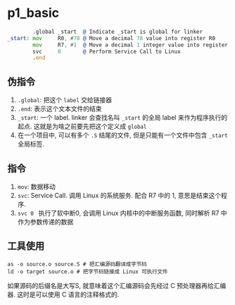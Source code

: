 # p1_basic 

```asm
        .global _start  @ Indicate _start is global for linker
_start: mov     R0, #78 @ Move a decimal 78 value into register R0
        mov     R7, #1  @ Move a decimal 1 integer value into register R7
        svc     0       @ Perform Service Call to Linux
        .end
```

## 伪指令

1. `.global`: 把这个 `label` 交给链接器
2. `.end`: 表示这个文本文件的结束
3. `_start`: 一个 label. linker 会查找名叫 `_start` 的全局 label 来作为程序执行的起点. 这就是为啥之前要先把这个定义成 `global`
4. 在一个项目中, 可以有多个 `.S` 结尾的文件, 但是只能有一个文件中包含 `_start` 全局标签.

## 指令

1. `mov`: 数据移动
2. `svc`: Service Call. 调用 Linux 的系统服务. 配合 R7 中的 1, 意思是结束这个程序. 
3. `svc 0 ` 执行了软中断0, 会调用 Linux 内核中的中断服务函数, 同时解析 R7 中作为参数传递的数据

## 工具使用

```shell
as -o source.o source.S # 把汇编源码翻译成字节码
ld -o target source.o # 把字节码链接成 Linux 可执行文件
```

如果源码的后缀名是大写S, 就意味着这个汇编源码会先经过 C 预处理器再给汇编器. 这时是可以使用 C 语言的注释格式的.
